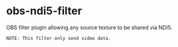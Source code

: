 # obs-ndi5-filter

OBS filter plugin allowing any source texture to be shared via NDI5.

`NOTE: This filter only send video data.`



